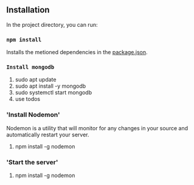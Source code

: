 ## Installation

In the project directory, you can run:

### `npm install`

Installs the metioned dependencies in the [package.json](https://github.com/nerdster13/MERN-stack-simple-application/blob/master/backend/package.json).<br />

### `Install mongodb`

1. sudo apt update<br />
2. sudo apt install -y mongodb<br />
3. sudo systemctl start mongodb<br />
4. use todos<br />

### 'Install Nodemon'

Nodemon is a utility that will monitor for any changes in your source and automatically restart your server.<br />
1. npm install -g nodemon

### 'Start the server'

1. npm install -g nodemon
